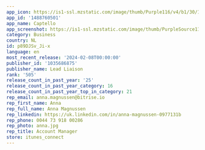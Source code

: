 ```yaml
---
app_icon: https://is1-ssl.mzstatic.com/image/thumb/Purple116/v4/b1/30/19/b1301915-895f-0b41-a4d3-208a9a14c768/AppIcon-0-0-1x_U007epad-0-85-220.png/1024x1024bb.png
app_id: '1488760501'
app_name: Captello
app_screenshot: https://is1-ssl.mzstatic.com/image/thumb/PurpleSource115/v4/6f/9a/38/6f9a38e5-f36e-bb28-ff5e-c486604384d4/1ba178d6-58d1-4051-94c5-e275571ec792_captello-mob-_0006_Layer_1.jpg/1242x2688bb.png
category: Business
country: NL
id: p89DJSv_Ji-x
language: en
most_recent_release: '2024-02-08T00:00:00'
publisher_id: '1035686875'
publisher_name: Lead Liaison
rank: '505'
release_count_in_past_year: '25'
release_count_in_past_year_category: 16
release_count_in_past_year_top_in_category: 21
rep_email: anna.magnussen@bitrise.io
rep_first_name: Anna
rep_full_name: Anna Magnussen
rep_linkedin: https://uk.linkedin.com/in/anna-magnussen-0977131b
rep_phone: 0044 73 918 00286
rep_photo: anna.jpg
rep_title: Account Manager
store: itunes_connect
---
```

